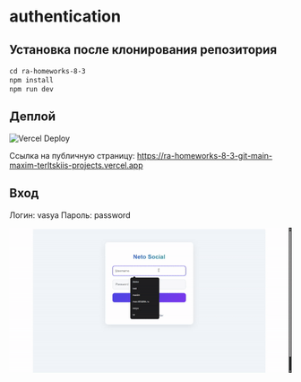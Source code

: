 # authentication

## Установка после клонирования репозитория

```
cd ra-homeworks-8-3
npm install
npm run dev
```

## Деплой

![Vercel Deploy](https://deploy-badge.vercel.app/vercel/ra-homeworks-8-3-git-main-maxim-terltskiis-projects)

Ссылка на публичную страницу: https://ra-homeworks-8-3-git-main-maxim-terltskiis-projects.vercel.app

## Вход
Логин: vasya
Пароль: password

![Веб-страница](./motions/web-page.gif)
